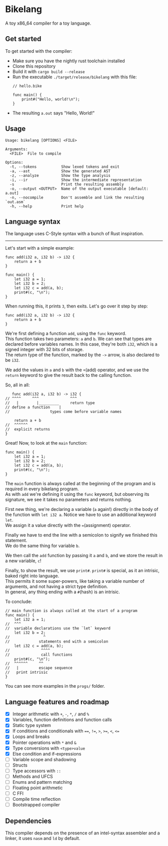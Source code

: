 # Bikelang

A toy x86_64 compiler for a toy language.

## Get started

To get started with the compiler:
-   Make sure you have the nightly rust toolchain installed
-   Clone this repository
-   Build it with `cargo build --release`
-   Run the executable `./target/release/bikelang` with this file:
    ```
    // hello.bike

    func main() {
        print#("Hello, world!\n");
    }
    ```
-   The resulting `a.out` says "Hello, World!"

## Usage

```
Usage: bikelang [OPTIONS] <FILE>

Arguments:
  <FILE>  File to compile

Options:
  -t, --tokens           Show lexed tokens and exit
  -a, --ast              Show the generated AST
  -z, --analyze          Show the type analysis
  -i, --ir               Show the intermediate representation
  -s                     Print the resulting assembly
  -o, --output <OUTPUT>  Name of the output executable [default: a.out]
  -n, --nocompile        Don't assemble and link the resulting `out.asm`
  -h, --help             Print help
```

## Language syntax

The language uses C-Style syntax with a bunch of Rust inspiration.

---

Let's start with a simple example:

```
func add(i32 a, i32 b) -> i32 {
    return a + b
}

func main() {
    let i32 a = 1;
    let i32 b = 2;
    let i32 c = add(a, b);
    print#(c, "\n");
}
```

When running this, it prints `3`, then exits. 
Let's go over it step by step:

```
func add(i32 a, i32 b) -> i32 {
    return a + b
}
```

We're first defining a function `add`, using the `func` keyword.  
This function takes two parameters: `a` and `b`. 
We can see that types are declared before variables names.
In this case, they're both `i32`, which is a signed integer with 32 bits of storage.  
The return type of the function, marked by the `->` arrow, is also declared to be `i32`.

We add the values in `a` and `b` with the `+`(add) operator, and we use the `return` keyword to give the result back to the calling function.

So, all in all:
```
   func add(i32 a, i32 b) -> i32 {
// ^^^^     ^^^              ^^^
//   |        |_________     return type
// define a function    |
//                  types come before variable names

    return a + b
//  ^^^^^^
//  explicit returns
}
```

Great! Now, to look at the `main` function:
```
func main() {
    let i32 a = 1;
    let i32 b = 2;
    let i32 c = add(a, b);
    print#(c, "\n");
}
```
The `main` function is always called at the beginning of the program and is required in every bikelang program.   
As with `add` we're defining it using the `func` keyword, but observing its signature, we see it takes no parameters and returns nothing.  

First new thing, we're declaring a variable (`a` again!) directly in the body of the function with `let i32 a`. Notice we have to use an additional keyword `let`.  
We assign it a value directly with the `=`(assignment) operator.

Finally we have to end the line with a semicolon to signify we finished this statement.  
We do the same thing for variable `b`.

We then call the `add` function by passing it `a` and `b`, and we store the result in a new variable, `c`!

Finally, to show the result, we use `print#`. `print#` is special, as it an intrisic, baked right into language.  
This permits it some super-powers, like taking a variable number of arguments, and not having a strict type definition.  
In general, any thing ending with a `#`(hash) is an intrisic.

To conclude:
```
// main function is always called at the start of a program
func main() {
    let i32 a = 1;
//  ^^^
//  variable declarations use the `let` keyword
    let i32 b = 2;
//               ^
//             statements end with a semicolon
    let i32 c = add(a, b);
//              ^^^^
//              call functions
    print#(c, "\n");
//  ^^^^^^     ^^
//   |         escape sequence
//   print intrisic
}
```

You can see more examples in the `progs/` folder.


## Language features and roadmap

- [x] Integer arithmetic with `+`, `-`, `*`, `/` and `%`
- [x] Variables, function definitions and function calls
- [x] Static type system
- [x] If conditions and conditionals with `==`, `!=`, `>`, `>=`, `<`, `<=`
- [x] Loops and breaks
- [x] Pointer operations with `*` and `&`
- [x] Type conversions with `<type>value`
- [x] Else condition and if-expressions
- [ ] Variable scope and shadowing
- [ ] Structs
- [ ] Type accessors with `::`
- [ ] Methods and UFCS
- [ ] Enums and pattern matching
- [ ] Floating point arithmetic
- [ ] C FFI
- [ ] Compile time reflection
- [ ] Bootstrapped compiler

## Dependencies

This compiler depends on the presence of an intel-syntax assembler and a linker, it uses `nasm` and `ld` by default.
